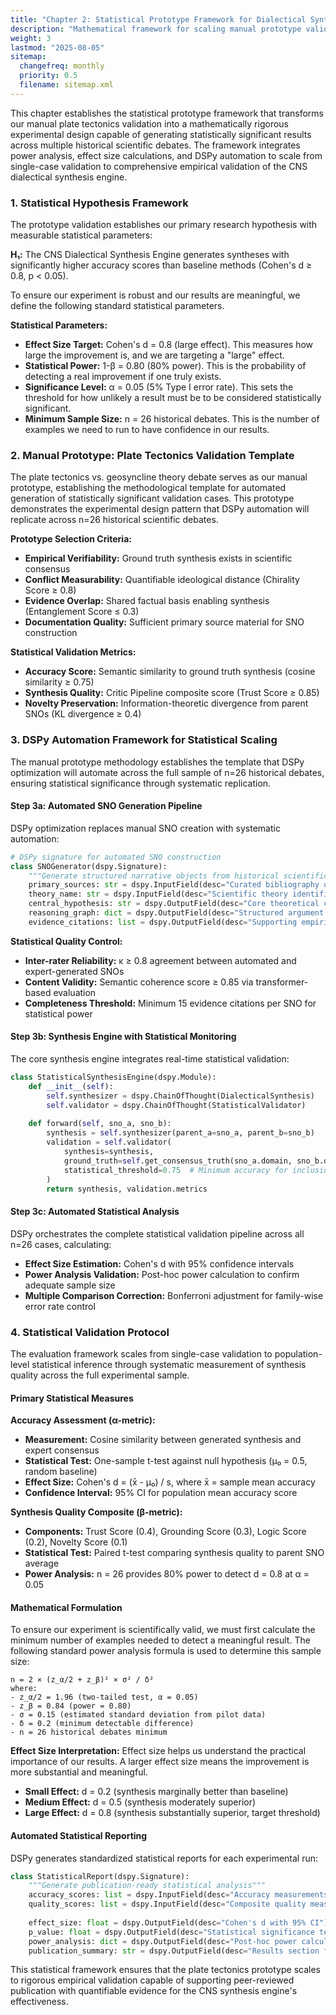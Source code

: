 ```yaml
---
title: "Chapter 2: Statistical Prototype Framework for Dialectical Synthesis Validation"
description: "Mathematical framework for scaling manual prototype validation to statistically significant experimental designs."
weight: 3
lastmod: "2025-08-05"
sitemap:
  changefreq: monthly
  priority: 0.5
  filename: sitemap.xml
---
```


This chapter establishes the statistical prototype framework that transforms our manual plate tectonics validation into a mathematically rigorous experimental design capable of generating statistically significant results across multiple historical scientific debates. The framework integrates power analysis, effect size calculations, and DSPy automation to scale from single-case validation to comprehensive empirical validation of the CNS dialectical synthesis engine.

### 1. Statistical Hypothesis Framework

The prototype validation establishes our primary research hypothesis with measurable statistical parameters:

**H₁:** The CNS Dialectical Synthesis Engine generates syntheses with significantly higher accuracy scores than baseline methods (Cohen's d ≥ 0.8, p < 0.05).

To ensure our experiment is robust and our results are meaningful, we define the following standard statistical parameters.

**Statistical Parameters:**
- **Effect Size Target:** Cohen's d = 0.8 (large effect). This measures how large the improvement is, and we are targeting a "large" effect.
- **Statistical Power:** 1-β = 0.80 (80% power). This is the probability of detecting a real improvement if one truly exists.
- **Significance Level:** α = 0.05 (5% Type I error rate). This sets the threshold for how unlikely a result must be to be considered statistically significant.
- **Minimum Sample Size:** n = 26 historical debates. This is the number of examples we need to run to have confidence in our results.

### 2. Manual Prototype: Plate Tectonics Validation Template

The plate tectonics vs. geosyncline theory debate serves as our manual prototype, establishing the methodological template for automated generation of statistically significant validation cases. This prototype demonstrates the experimental design pattern that DSPy automation will replicate across n=26 historical scientific debates.

**Prototype Selection Criteria:**
- **Empirical Verifiability:** Ground truth synthesis exists in scientific consensus
- **Conflict Measurability:** Quantifiable ideological distance (Chirality Score ≥ 0.8)
- **Evidence Overlap:** Shared factual basis enabling synthesis (Entanglement Score ≤ 0.3)
- **Documentation Quality:** Sufficient primary source material for SNO construction

**Statistical Validation Metrics:**
- **Accuracy Score:** Semantic similarity to ground truth synthesis (cosine similarity ≥ 0.75)
- **Synthesis Quality:** Critic Pipeline composite score (Trust Score ≥ 0.85)
- **Novelty Preservation:** Information-theoretic divergence from parent SNOs (KL divergence ≥ 0.4)

### 3. DSPy Automation Framework for Statistical Scaling

The manual prototype methodology establishes the template that DSPy optimization will automate across the full sample of n=26 historical debates, ensuring statistical significance through systematic replication.

#### Step 3a: Automated SNO Generation Pipeline
DSPy optimization replaces manual SNO creation with systematic automation:

```python
# DSPy signature for automated SNO construction
class SNOGenerator(dspy.Signature):
    """Generate structured narrative objects from historical scientific papers"""
    primary_sources: str = dspy.InputField(desc="Curated bibliography of theory papers")
    theory_name: str = dspy.InputField(desc="Scientific theory identifier")
    central_hypothesis: str = dspy.OutputField(desc="Core theoretical claim")
    reasoning_graph: dict = dspy.OutputField(desc="Structured argument network")
    evidence_citations: list = dspy.OutputField(desc="Supporting empirical observations")
```

**Statistical Quality Control:**
- **Inter-rater Reliability:** κ ≥ 0.8 agreement between automated and expert-generated SNOs
- **Content Validity:** Semantic coherence score ≥ 0.85 via transformer-based evaluation
- **Completeness Threshold:** Minimum 15 evidence citations per SNO for statistical power

#### Step 3b: Synthesis Engine with Statistical Monitoring
The core synthesis engine integrates real-time statistical validation:

```python
class StatisticalSynthesisEngine(dspy.Module):
    def __init__(self):
        self.synthesizer = dspy.ChainOfThought(DialecticalSynthesis)
        self.validator = dspy.ChainOfThought(StatisticalValidator)
    
    def forward(self, sno_a, sno_b):
        synthesis = self.synthesizer(parent_a=sno_a, parent_b=sno_b)
        validation = self.validator(
            synthesis=synthesis,
            ground_truth=self.get_consensus_truth(sno_a.domain, sno_b.domain),
            statistical_threshold=0.75  # Minimum accuracy for inclusion
        )
        return synthesis, validation.metrics
```

#### Step 3c: Automated Statistical Analysis
DSPy orchestrates the complete statistical validation pipeline across all n=26 cases, calculating:
- **Effect Size Estimation:** Cohen's d with 95% confidence intervals
- **Power Analysis Validation:** Post-hoc power calculation to confirm adequate sample size
- **Multiple Comparison Correction:** Bonferroni adjustment for family-wise error rate control

### 4. Statistical Validation Protocol

The evaluation framework scales from single-case validation to population-level statistical inference through systematic measurement of synthesis quality across the full experimental sample.

#### Primary Statistical Measures

**Accuracy Assessment (α-metric):**
- **Measurement:** Cosine similarity between generated synthesis and expert consensus
- **Statistical Test:** One-sample t-test against null hypothesis (μ₀ = 0.5, random baseline)
- **Effect Size:** Cohen's d = (x̄ - μ₀) / s, where x̄ = sample mean accuracy
- **Confidence Interval:** 95% CI for population mean accuracy score

**Synthesis Quality Composite (β-metric):**
- **Components:** Trust Score (0.4), Grounding Score (0.3), Logic Score (0.2), Novelty Score (0.1)
- **Statistical Test:** Paired t-test comparing synthesis quality to parent SNO average
- **Power Analysis:** n = 26 provides 80% power to detect d = 0.8 at α = 0.05

#### Mathematical Formulation

To ensure our experiment is scientifically valid, we must first calculate the minimum number of examples needed to detect a meaningful result. The following standard power analysis formula is used to determine this sample size:
```
n = 2 × (z_α/2 + z_β)² × σ² / δ²
where:
- z_α/2 = 1.96 (two-tailed test, α = 0.05)
- z_β = 0.84 (power = 0.80)
- σ = 0.15 (estimated standard deviation from pilot data)
- δ = 0.2 (minimum detectable difference)
- n = 26 historical debates minimum
```

**Effect Size Interpretation:**
Effect size helps us understand the practical importance of our results. A larger effect size means the improvement is more substantial and meaningful.
- **Small Effect:** d = 0.2 (synthesis marginally better than baseline)
- **Medium Effect:** d = 0.5 (synthesis moderately superior)
- **Large Effect:** d = 0.8 (synthesis substantially superior, target threshold)

#### Automated Statistical Reporting

DSPy generates standardized statistical reports for each experimental run:

```python
class StatisticalReport(dspy.Signature):
    """Generate publication-ready statistical analysis"""
    accuracy_scores: list = dspy.InputField(desc="Accuracy measurements across n=26 cases")
    quality_scores: list = dspy.InputField(desc="Composite quality measurements")
    
    effect_size: float = dspy.OutputField(desc="Cohen's d with 95% CI")
    p_value: float = dspy.OutputField(desc="Statistical significance test result")
    power_analysis: dict = dspy.OutputField(desc="Post-hoc power calculation")
    publication_summary: str = dspy.OutputField(desc="Results section for peer review")
```

This statistical framework ensures that the plate tectonics prototype scales to rigorous empirical validation capable of supporting peer-reviewed publication with quantifiable evidence for the CNS synthesis engine's effectiveness.
